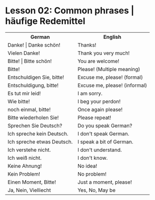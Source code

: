 # Lesson 02: Common phrases | häufige Redemittel

<table>
  <tr>
    <th>German</th>
    <th>English</th>
  </tr>
  
  <tr>
    <td>Danke! | Danke schön!</td>
    <td>Thanks!</td>
  </tr>

  <tr>
    <td>Vielen Danke!</td>
    <td>Thank you very much!</td>
  </tr>
  
  <tr>
    <td>Bitte! | Bitte schön!</td>
    <td>You are welcome!</td>
  </tr>

  <tr>
    <td>Bitte!</td>
    <td>Please! (Multiple meaning)</td>
  </tr>
 
   <tr>
    <td>Entschuldigen Sie, bitte!</td>
    <td>Excuse me, please! (formal)</td>
  </tr>
  
   <tr>
    <td>Entschuldigung, bitte!</td>
    <td>Excuse me, please! (informal)</td>
  </tr>
  
   <tr>
    <td>Es tut mir leid!</td>
    <td>I am sorry.</td>
  </tr>
  
  <tr>
    <td>Wie bitte!</td>
    <td>I beg your perdon!</td>
  </tr>
  
  <tr>
    <td>noch einmal, bitte!</td>
    <td>Once again please!</td>
  </tr>
  
  <tr>
    <td>Bitte wiederholen Sie!</td>
    <td>Please repeat!</td>
  </tr>
  
  <tr>
    <td>Sprechen Sie Deutsch?</td>
    <td>Do you speak German?</td>
  </tr>
  
  <tr>
    <td>Ich spreche kein Deutsch.</td>
    <td>I don't speak German.</td>
  </tr>
  
  <tr>
    <td>Ich spreche etwas Deutsch.</td>
    <td>I speak a bit of German.</td>
  </tr>
  
  <tr>
    <td>Ich verstehe nicht.</td>
    <td>I don't understand.</td>
  </tr>
  
  <tr>
    <td>Ich weiß nicht.</td>
    <td>I don't know.</td>
  </tr>
  
  <tr>
    <td>Keine Ahnung!</td>
    <td>No idea!</td>
  </tr>
  
  <tr>
    <td>Kein Problem!</td>
    <td>No problem!</td>
  </tr>
  
  <tr>
    <td>Einen Moment, Bitte!</td>
    <td>Just a moment, please!</td>
  </tr>
  
  <tr>
    <td>Ja, Nein, Vielliecht</td>
    <td>Yes, No, May be</td>
  </tr>
 
</table>
